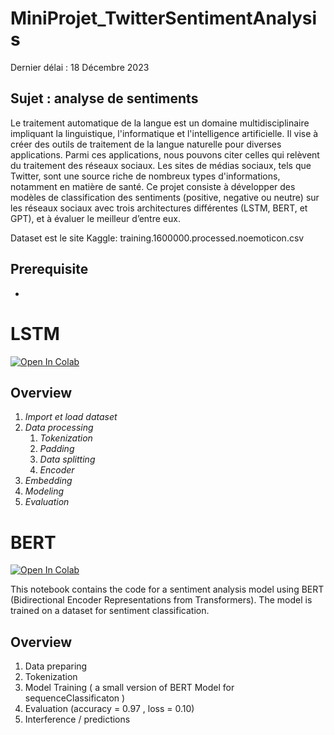 # MiniProjet_TwitterSentimentAnalysis

Dernier délai : 18 Décembre 2023

## Sujet : analyse de sentiments

Le traitement automatique de la langue est un domaine multidisciplinaire impliquant la linguistique, l'informatique et l'intelligence artificielle. Il vise à créer des outils de traitement de la langue naturelle pour diverses applications. Parmi ces applications, nous pouvons citer celles qui relèvent du traitement des réseaux sociaux. Les sites de médias sociaux, tels que Twitter, sont une source riche de nombreux types d'informations, notamment en matière de santé. Ce projet consiste à développer des modèles de classification des sentiments (positive, negative ou neutre) sur les réseaux sociaux avec trois architectures différentes (LSTM, BERT, et GPT), et à évaluer le meilleur d’entre eux.

Dataset est le site Kaggle: training.1600000.processed.noemoticon.csv

## Prerequisite

- 

# LSTM

[![Open In Colab](https://colab.research.google.com/assets/colab-badge.svg)](https://colab.research.google.com/github/Fanthommm/MiniProjet_TwitterSentimentAnalysis/blob/main/Sentiments_Analysis_with_LSTM_Model.ipynb#)

## Overview
1) *Import et load dataset*
2) *Data processing*
    1) *Tokenization*
    2) *Padding*
    3) *Data splitting*
    4) *Encoder*
7) *Embedding*
8) *Modeling*
9) *Evaluation*


# BERT

[![Open In Colab](https://colab.research.google.com/assets/colab-badge.svg)](https://colab.research.google.com/github/Fanthommm/MiniProjet_TwitterSentimentAnalysis/blob/main/Sentiments_Analysis_with_BERT_Model.ipynb)

This notebook contains the code for a sentiment analysis model using BERT (Bidirectional Encoder Representations from Transformers). The model is trained on a dataset for sentiment classification.

## Overview

1) Data preparing 
2) Tokenization
3) Model Training ( a small version of BERT Model  for sequenceClassificaton )
4) Evaluation (accuracy = 0.97 , loss = 0.10)
5) Interference / predictions
